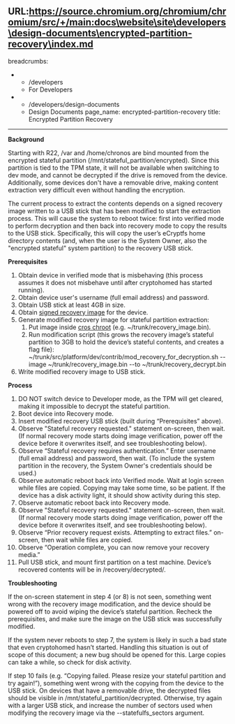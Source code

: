 URL:https://source.chromium.org/chromium/chromium/src/+/main:docs\website\site\developers\design-documents\encrypted-partition-recovery\index.md
---
breadcrumbs:
- - /developers
  - For Developers
- - /developers/design-documents
  - Design Documents
page_name: encrypted-partition-recovery
title: Encrypted Partition Recovery
---

**Background**

Starting with R22, /var and /home/chronos are bind mounted from the encrypted
stateful partition (/mnt/stateful_partition/encrypted). Since this partition is
tied to the TPM state, it will not be available when switching to dev mode, and
cannot be decrypted if the drive is removed from the device. Additionally, some
devices don't have a removable drive, making content extraction very difficult
even without handling the encryption.

The current process to extract the contents depends on a signed recovery image
written to a USB stick that has been modified to start the extraction process.
This will cause the system to reboot twice: first into verified mode to perform
decryption and then back into recovery mode to copy the results to the USB
stick. Specifically, this will copy the user’s eCryptfs home directory contents
(and, when the user is the System Owner, also the "encrypted stateful" system
partition) to the recovery USB stick.

**Prerequisites**

1.  Obtain device in verified mode that is misbehaving (this process
            assumes it does not misbehave until after cryptohomed has started
            running).
2.  Obtain device user's username (full email address) and password.
3.  Obtain USB stick at least 4GB in size.
4.  Obtain [signed recovery
            image](https://support.google.com/chromebook/answer/1080595) for the
            device.
5.  Generate modified recovery image for stateful partition extraction:
    1.  Put image inside [cros chroot](/chromium-os/developer-guide)
                (e.g. ~/trunk/recovery_image.bin).
    2.  Run modification script (this grows the recovery image’s
                stateful partition to 3GB to hold the device’s stateful
                contents, and creates a flag file):
                ~/trunk/src/platform/dev/contrib/mod_recovery_for_decryption.sh
                --image ~/trunk/recovery_image.bin --to
                ~/trunk/recovery_decrypt.bin
6.  Write modified recovery image to USB stick.

**Process**

1.  DO NOT switch device to Developer mode, as the TPM will get cleared,
            making it impossible to decrypt the stateful partition.
2.  Boot device into Recovery mode.
3.  Insert modified recovery USB stick (built during “Prerequisites”
            above).
4.  Observe "Stateful recovery requested." statement on-screen, then
            wait. (If normal recovery mode starts doing image verification,
            power off the device before it overwrites itself, and see
            troubleshooting below).
5.  Observe “Stateful recovery requires authentication.” Enter username
            (full email address) and password, then wait. (To include the system
            partition in the recovery, the System Owner's credentials should be
            used.)
6.  Observe automatic reboot back into Verified mode. Wait at login
            screen while files are copied. Copying may take some time, so be
            patient. If the device has a disk activity light, it should show
            activity during this step.
7.  Observe automatic reboot back into Recovery mode.
8.  Observe "Stateful recovery requested." statement on-screen, then
            wait. (If normal recovery mode starts doing image verification,
            power off the device before it overwrites itself, and see
            troubleshooting below).
9.  Observe “Prior recovery request exists. Attempting to extract
            files.” on-screen, then wait while files are copied.
10. Observe “Operation complete, you can now remove your recovery
            media.”
11. Pull USB stick, and mount first partition on a test machine.
            Device’s recovered contents will be in /recovery/decrypted/.

**Troubleshooting**

If the on-screen statement in step 4 (or 8) is not seen, something went wrong
with the recovery image modification, and the device should be powered off to
avoid wiping the device’s stateful partition. Recheck the prerequisites, and
make sure the image on the USB stick was successfully modified.

If the system never reboots to step 7, the system is likely in such a bad state
that even cryptohomed hasn’t started. Handling this situation is out of scope of
this document; a new bug should be opened for this. Large copies can take a
while, so check for disk activity.

If step 10 fails (e.g. “Copying failed. Please resize your stateful partition
and try again!”), something went wrong with the copying from the device to the
USB stick. On devices that have a removable drive, the decrypted files should be
visible in /mnt/stateful_partition/decrypted. Otherwise, try again with a larger
USB stick, and increase the number of sectors used when modifying the recovery
image via the --statefulfs_sectors argument.
